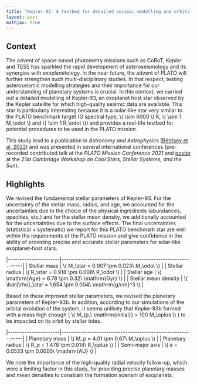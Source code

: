 ```yaml
---
title: "Kepler-93: A testbed for detailed seismic modelling and orbital evolution of super-Earths around solar-like stars"
layout: post
mathjax: true
---
```


## Context

The advent of space-based photometry missions such as CoRoT, *Kepler* and TESS has sparkled the rapid development of asteroseismology and its synergies with exoplanetology. In the near future, the advent of PLATO will further strengthen such multi-disciplinary studies. In that respect, testing asteroseismic modelling strategies and their importance for our understanding of planetary systems is crucial. In this context, we carried out a detailed modelling of Kepler-93, an exoplanet host star observed by the Kepler satellite for which high-quality seismic data are available. This star is particularly interesting because it is a solar-like star very similar to the PLATO benchmark target (G spectral type, \\( \sim 6000 \\) K, \\( \sim 1 M_\odot \\) and \\( \sim 1 R_\odot \\)) and provides a real-life testbed for potential procedures to be used in the PLATO mission.

This study lead to a publication in *Astronomy and Astrophysics* ([Bétrisey et al. 2022](https://ui.adsabs.harvard.edu/abs/2022A%26A...659A..56B/abstract)) and was presented in several international conferences (pre-recorded contributed talk at the *PLATO Mission Conference 2021* and [poster](https://zenodo.org/record/7347403#.ZHcTWOxBz6A) at the *21st Cambridge Workshop on Cool Stars, Stellar Systems, and the Sun*).

## Highlights

We revised the fundamental stellar parameters of Kepler-93. For the uncertainty of the stellar mass, radius, and age, we accounted for the uncertainties due to the choice of the physical ingredients (abundances, opacities, etc.) and for the stellar mean density, we additionally accounted for the uncertainties due to the surface effects. The final uncertainties (statistical + systematic) we report for this PLATO benchmark star are well within the requirements of the PLATO mission and give confidence in the ability of providing precise and accurate stellar parameters for solar-like exoplanet-host stars. 

|----------------------|-------------------------------------------------------------|
| Stellar mass         | \\( M_\star = 0.907 \pm 0.023\ M_\odot \\)                  |
| Stellar radius       | \\( R_\star = 0.918 \pm 0.008\ R_\odot \\)                  |
| Stellar age          | \\( \mathrm{Age} = 6.78 \pm 0.32\ \mathrm{Gyr} \\)          |
| Stellar mean density | \\( \bar{\rho}_\star = 1.654 \pm 0.004\ \mathrm{g/cm}^3 \\) |

Based on these improved stellar parameters, we revised the planetary parameters of Kepler-93b. In addition, according to our simulations of the orbital evolution of the system, it seems unlikely that Kepler-93b formed with a mass high enough ( \\( M_{p,\ \mathrm{initial}} > 100 M_\oplus \\) ) to be impacted on its orbit by stellar tides.

|----------------------|-------------------------------------------------------------|
| Planetary mass       | \\( M_p = 4.01 \pm 0.67\ M_\oplus \\)                       |
| Planetary radius     | \\( R_p = 1.478 \pm 0.014\ R_\oplus \\)                     |
| Semi-major axis      | \\( a = 0.0533 \pm 0.0005\ \mathrm{AU} \\)                  |


We note the importance of the high-quality radial velocity follow-up, which were a limiting factor in this study, for providing precise planetary masses and mean densities to constrain the formation scenarii of exoplanets.

